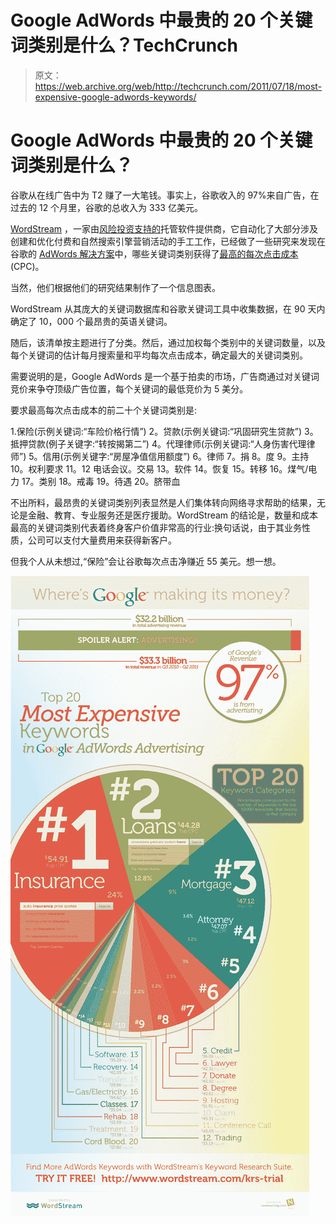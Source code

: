 # Google AdWords 中最贵的 20 个关键词类别是什么？TechCrunch

> 原文：<https://web.archive.org/web/http://techcrunch.com/2011/07/18/most-expensive-google-adwords-keywords/>

# Google AdWords 中最贵的 20 个关键词类别是什么？

谷歌从在线广告中为 T2 赚了一大笔钱。事实上，谷歌收入的 97%来自广告，在过去的 12 个月里，谷歌的总收入为 333 亿美元。

[WordStream](https://web.archive.org/web/20230203034715/http://www.crunchbase.com/company/wordstream) ，一家由[风险投资支持的](https://web.archive.org/web/20230203034715/https://techcrunch.com/2010/05/07/wordstream-funding/)托管软件提供商，它自动化了大部分涉及创建和优化付费和自然搜索引擎营销活动的手工工作，已经做了一些研究来发现在谷歌的 [AdWords 解决方案](https://web.archive.org/web/20230203034715/http://www.crunchbase.com/product/google-adwords-2)中，哪些关键词类别获得了[最高的每次点击成本](https://web.archive.org/web/20230203034715/http://www.marketwire.com/press-release/where-does-google-make-its-money-new-research-from-wordstream-reveals-most-expensive-1539227.htm) (CPC)。

当然，他们根据他们的研究结果制作了一个信息图表。

WordStream 从其庞大的关键词数据库和谷歌关键词工具中收集数据，在 90 天内确定了 10，000 个最昂贵的英语关键词。

随后，该清单按主题进行了分类。然后，通过加权每个类别中的关键词数量，以及每个关键词的估计每月搜索量和平均每次点击成本，确定最大的关键词类别。

需要说明的是，Google AdWords 是一个基于拍卖的市场，广告商通过对关键词竞价来争夺顶级广告位置，每个关键词的最低竞价为 5 美分。

要求最高每次点击成本的前二十个关键词类别是:

1.保险(示例关键词:“车险价格行情”)
2。贷款(示例关键词:“巩固研究生贷款”)
3。抵押贷款(例子关键字:“转按揭第二”)
4。代理律师(示例关键词:“人身伤害代理律师”)
5。信用(示例关键字:“房屋净值信用额度”)
6。律师
7。捐
8。度
9。主持
10。权利要求
11。12 电话会议。交易
13。软件
14。恢复
15。转移
16。煤气/电力
17。类别
18。戒毒
19。待遇
20。脐带血

不出所料，最昂贵的关键词类别列表显然是人们集体转向网络寻求帮助的结果，无论是金融、教育、专业服务还是医疗援助。WordStream 的结论是，数量和成本最高的关键词类别代表着终身客户价值非常高的行业:换句话说，由于其业务性质，公司可以支付大量费用来获得新客户。

但我个人从未想过,“保险”会让谷歌每次点击净赚近 55 美元。想一想。

![](img/201c6255585e73ba1f6dab45c6ada9aa.png)